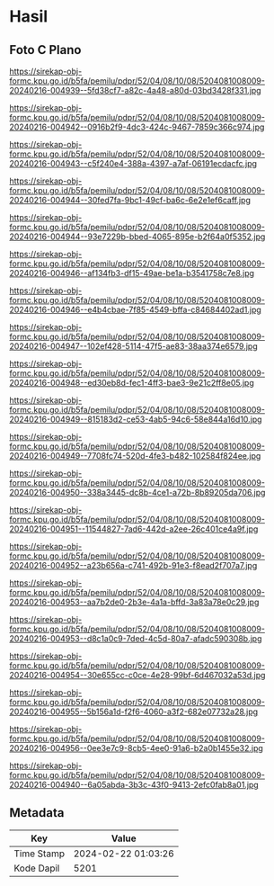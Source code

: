 # Hasil

## Foto C Plano

https://sirekap-obj-formc.kpu.go.id/b5fa/pemilu/pdpr/52/04/08/10/08/5204081008009-20240216-004939--5fd38cf7-a82c-4a48-a80d-03bd3428f331.jpg

https://sirekap-obj-formc.kpu.go.id/b5fa/pemilu/pdpr/52/04/08/10/08/5204081008009-20240216-004942--0916b2f9-4dc3-424c-9467-7859c366c974.jpg

https://sirekap-obj-formc.kpu.go.id/b5fa/pemilu/pdpr/52/04/08/10/08/5204081008009-20240216-004943--c5f240e4-388a-4397-a7af-06191ecdacfc.jpg

https://sirekap-obj-formc.kpu.go.id/b5fa/pemilu/pdpr/52/04/08/10/08/5204081008009-20240216-004944--30fed7fa-9bc1-49cf-ba6c-6e2e1ef6caff.jpg

https://sirekap-obj-formc.kpu.go.id/b5fa/pemilu/pdpr/52/04/08/10/08/5204081008009-20240216-004944--93e7229b-bbed-4065-895e-b2f64a0f5352.jpg

https://sirekap-obj-formc.kpu.go.id/b5fa/pemilu/pdpr/52/04/08/10/08/5204081008009-20240216-004946--af134fb3-df15-49ae-be1a-b3541758c7e8.jpg

https://sirekap-obj-formc.kpu.go.id/b5fa/pemilu/pdpr/52/04/08/10/08/5204081008009-20240216-004946--e4b4cbae-7f85-4549-bffa-c84684402ad1.jpg

https://sirekap-obj-formc.kpu.go.id/b5fa/pemilu/pdpr/52/04/08/10/08/5204081008009-20240216-004947--102ef428-5114-47f5-ae83-38aa374e6579.jpg

https://sirekap-obj-formc.kpu.go.id/b5fa/pemilu/pdpr/52/04/08/10/08/5204081008009-20240216-004948--ed30eb8d-fec1-4ff3-bae3-9e21c2ff8e05.jpg

https://sirekap-obj-formc.kpu.go.id/b5fa/pemilu/pdpr/52/04/08/10/08/5204081008009-20240216-004949--815183d2-ce53-4ab5-94c6-58e844a16d10.jpg

https://sirekap-obj-formc.kpu.go.id/b5fa/pemilu/pdpr/52/04/08/10/08/5204081008009-20240216-004949--7708fc74-520d-4fe3-b482-102584f824ee.jpg

https://sirekap-obj-formc.kpu.go.id/b5fa/pemilu/pdpr/52/04/08/10/08/5204081008009-20240216-004950--338a3445-dc8b-4ce1-a72b-8b89205da706.jpg

https://sirekap-obj-formc.kpu.go.id/b5fa/pemilu/pdpr/52/04/08/10/08/5204081008009-20240216-004951--11544827-7ad6-442d-a2ee-26c401ce4a9f.jpg

https://sirekap-obj-formc.kpu.go.id/b5fa/pemilu/pdpr/52/04/08/10/08/5204081008009-20240216-004952--a23b656a-c741-492b-91e3-f8ead2f707a7.jpg

https://sirekap-obj-formc.kpu.go.id/b5fa/pemilu/pdpr/52/04/08/10/08/5204081008009-20240216-004953--aa7b2de0-2b3e-4a1a-bffd-3a83a78e0c29.jpg

https://sirekap-obj-formc.kpu.go.id/b5fa/pemilu/pdpr/52/04/08/10/08/5204081008009-20240216-004953--d8c1a0c9-7ded-4c5d-80a7-afadc590308b.jpg

https://sirekap-obj-formc.kpu.go.id/b5fa/pemilu/pdpr/52/04/08/10/08/5204081008009-20240216-004954--30e655cc-c0ce-4e28-99bf-6d467032a53d.jpg

https://sirekap-obj-formc.kpu.go.id/b5fa/pemilu/pdpr/52/04/08/10/08/5204081008009-20240216-004955--5b156a1d-f2f6-4060-a3f2-682e07732a28.jpg

https://sirekap-obj-formc.kpu.go.id/b5fa/pemilu/pdpr/52/04/08/10/08/5204081008009-20240216-004956--0ee3e7c9-8cb5-4ee0-91a6-b2a0b1455e32.jpg

https://sirekap-obj-formc.kpu.go.id/b5fa/pemilu/pdpr/52/04/08/10/08/5204081008009-20240216-004940--6a05abda-3b3c-43f0-9413-2efc0fab8a01.jpg


## Metadata

| Key        | Value               |
| ---------- | ------------------- |
| Time Stamp | 2024-02-22 01:03:26 |
| Kode Dapil | 5201                |



